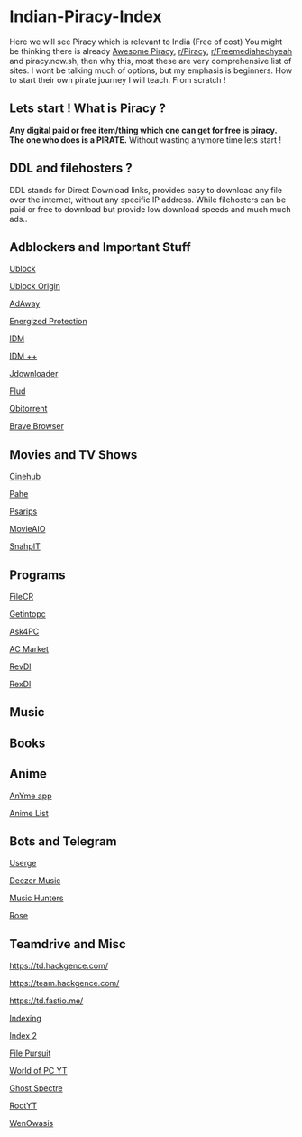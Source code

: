 # Indian-Piracy-Index

Here we will see Piracy which is relevant to India (Free of cost)
You might be thinking there is already [Awesome Piracy](https://github.com/Igglybuff/awesome-piracy), [r/Piracy](https://www.reddit.com/r/Piracy/wiki/index), [r/Freemediahechyeah](https://www.reddit.com/r/FREEMEDIAHECKYEAH/wiki/index) and piracy.now.sh, then why this, most these are very comprehensive list of sites. I wont be talking much of options, but my emphasis is beginners. How to start their own pirate journey I will teach. From scratch !

## Lets start ! What is Piracy ?

**Any digital paid or free item/thing which one can get for free is piracy. The one who does is a PIRATE.** Without wasting anymore time lets start !

## DDL and filehosters ?

DDL stands for Direct Download links, provides easy to download any file over the internet, without any specific IP address. While filehosters can be paid or free to download but provide low download speeds and much much ads..

## Adblockers and Important Stuff

[Ublock](https://chrome.google.com/webstore/detail/ublock-free-ad-blocker/epcnnfbjfcgphgdmggkamkmgojdagdnn?hl=en)

[Ublock Origin](https://chrome.google.com/webstore/detail/ublock-origin/cjpalhdlnbpafiamejdnhcphjbkeiagm?hl=en)

[AdAway](https://adaway.org/)

[Energized Protection](https://energized.pro/)

[IDM](https://www.internetdownloadmanager.com/)

[IDM ++](https://rexdl.com/android/idm-plus-fastest-download-manager-apk.html/)

[Jdownloader](https://jdownloader.org/)

[Flud](https://play.google.com/store/apps/details?id=com.delphicoder.flud&hl=en_IN&gl=US)

[Qbitorrent](https://www.qbittorrent.org/)

[Brave Browser](https://brave.com/)

## Movies and TV Shows

[Cinehub](https://www.cinehub.to/)

[Pahe](https://www.pahe.ph/)

[Psarips]()

[MovieAIO]()

[SnahpIT]()

## Programs

[FileCR](https://filecr.com/en/)

[Getintopc](https://getintopc.com/)

[Ask4PC](https://www.ask4pc.net/)

[AC Market](https://www.acmarket.net/)

[RevDl](https://www.revdl.com/)

[RexDl](https://rexdl.com/)

## Music

## Books

## Anime

[AnYme app](https://zunjae.github.io/anymeapp.com/)

[Anime List](https://www.anime-list5.site/)

## Bots and Telegram

[Userge](https://github.com/UsergeTeam/Userge)

[Deezer Music](https://t.me/DeezerMusicBot)

[Music Hunters](https://t.me/MusicsHunterbot)

[Rose](https://t.me/MissRose_bot)

## Teamdrive and Misc

<https://td.hackgence.com/>

<https://team.hackgence.com/>

<https://td.fastio.me/>

[Indexing](https://github.com/alx-xlx/goindex)

[Index 2](https://github.com/ParveenBhadooOfficial/Google-Drive-Index)

[File Pursuit](https://filepursuit.com/)

[World of PC YT]()

[Ghost Spectre]()

[RootYT]()

[WenOwasis]()
